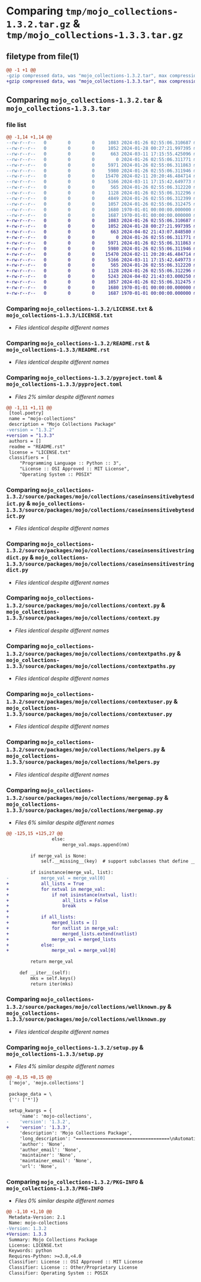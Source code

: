 # Comparing `tmp/mojo_collections-1.3.2.tar.gz` & `tmp/mojo_collections-1.3.3.tar.gz`

## filetype from file(1)

```diff
@@ -1 +1 @@
-gzip compressed data, was "mojo_collections-1.3.2.tar", max compression
+gzip compressed data, was "mojo_collections-1.3.3.tar", max compression
```

## Comparing `mojo_collections-1.3.2.tar` & `mojo_collections-1.3.3.tar`

### file list

```diff
@@ -1,14 +1,14 @@
--rw-r--r--   0        0        0     1083 2024-01-26 02:55:06.310687 mojo_collections-1.3.2/LICENSE.txt
--rw-r--r--   0        0        0     1052 2024-01-28 00:27:21.997395 mojo_collections-1.3.2/README.rst
--rw-r--r--   0        0        0      663 2024-03-11 17:15:55.425096 mojo_collections-1.3.2/pyproject.toml
--rw-r--r--   0        0        0        0 2024-01-26 02:55:06.311771 mojo_collections-1.3.2/source/packages/mojo/collections/__init__.py
--rw-r--r--   0        0        0     5971 2024-01-26 02:55:06.311863 mojo_collections-1.3.2/source/packages/mojo/collections/caseinsensitivebytesdict.py
--rw-r--r--   0        0        0     5980 2024-01-26 02:55:06.311946 mojo_collections-1.3.2/source/packages/mojo/collections/caseinsensitivestringdict.py
--rw-r--r--   0        0        0    15470 2024-02-11 20:20:46.484714 mojo_collections-1.3.2/source/packages/mojo/collections/context.py
--rw-r--r--   0        0        0     5166 2024-03-11 17:15:42.649773 mojo_collections-1.3.2/source/packages/mojo/collections/contextpaths.py
--rw-r--r--   0        0        0      565 2024-01-26 02:55:06.312220 mojo_collections-1.3.2/source/packages/mojo/collections/contextuser.py
--rw-r--r--   0        0        0     1128 2024-01-26 02:55:06.312296 mojo_collections-1.3.2/source/packages/mojo/collections/helpers.py
--rw-r--r--   0        0        0     4849 2024-01-26 02:55:06.312399 mojo_collections-1.3.2/source/packages/mojo/collections/mergemap.py
--rw-r--r--   0        0        0     1057 2024-01-26 02:55:06.312475 mojo_collections-1.3.2/source/packages/mojo/collections/wellknown.py
--rw-r--r--   0        0        0     1680 1970-01-01 00:00:00.000000 mojo_collections-1.3.2/setup.py
--rw-r--r--   0        0        0     1687 1970-01-01 00:00:00.000000 mojo_collections-1.3.2/PKG-INFO
+-rw-r--r--   0        0        0     1083 2024-01-26 02:55:06.310687 mojo_collections-1.3.3/LICENSE.txt
+-rw-r--r--   0        0        0     1052 2024-01-28 00:27:21.997395 mojo_collections-1.3.3/README.rst
+-rw-r--r--   0        0        0      663 2024-04-02 21:43:07.848580 mojo_collections-1.3.3/pyproject.toml
+-rw-r--r--   0        0        0        0 2024-01-26 02:55:06.311771 mojo_collections-1.3.3/source/packages/mojo/collections/__init__.py
+-rw-r--r--   0        0        0     5971 2024-01-26 02:55:06.311863 mojo_collections-1.3.3/source/packages/mojo/collections/caseinsensitivebytesdict.py
+-rw-r--r--   0        0        0     5980 2024-01-26 02:55:06.311946 mojo_collections-1.3.3/source/packages/mojo/collections/caseinsensitivestringdict.py
+-rw-r--r--   0        0        0    15470 2024-02-11 20:20:46.484714 mojo_collections-1.3.3/source/packages/mojo/collections/context.py
+-rw-r--r--   0        0        0     5166 2024-03-11 17:15:42.649773 mojo_collections-1.3.3/source/packages/mojo/collections/contextpaths.py
+-rw-r--r--   0        0        0      565 2024-01-26 02:55:06.312220 mojo_collections-1.3.3/source/packages/mojo/collections/contextuser.py
+-rw-r--r--   0        0        0     1128 2024-01-26 02:55:06.312296 mojo_collections-1.3.3/source/packages/mojo/collections/helpers.py
+-rw-r--r--   0        0        0     5243 2024-04-02 21:43:03.000250 mojo_collections-1.3.3/source/packages/mojo/collections/mergemap.py
+-rw-r--r--   0        0        0     1057 2024-01-26 02:55:06.312475 mojo_collections-1.3.3/source/packages/mojo/collections/wellknown.py
+-rw-r--r--   0        0        0     1680 1970-01-01 00:00:00.000000 mojo_collections-1.3.3/setup.py
+-rw-r--r--   0        0        0     1687 1970-01-01 00:00:00.000000 mojo_collections-1.3.3/PKG-INFO
```

### Comparing `mojo_collections-1.3.2/LICENSE.txt` & `mojo_collections-1.3.3/LICENSE.txt`

 * *Files identical despite different names*

### Comparing `mojo_collections-1.3.2/README.rst` & `mojo_collections-1.3.3/README.rst`

 * *Files identical despite different names*

### Comparing `mojo_collections-1.3.2/pyproject.toml` & `mojo_collections-1.3.3/pyproject.toml`

 * *Files 2% similar despite different names*

```diff
@@ -1,11 +1,11 @@
 [tool.poetry]
 name = "mojo-collections"
 description = "Mojo Collections Package"
-version = "1.3.2"
+version = "1.3.3"
 authors = []
 readme = "README.rst"
 license = "LICENSE.txt"
 classifiers = [
     "Programming Language :: Python :: 3",
     "License :: OSI Approved :: MIT License",
     "Operating System :: POSIX"
```

### Comparing `mojo_collections-1.3.2/source/packages/mojo/collections/caseinsensitivebytesdict.py` & `mojo_collections-1.3.3/source/packages/mojo/collections/caseinsensitivebytesdict.py`

 * *Files identical despite different names*

### Comparing `mojo_collections-1.3.2/source/packages/mojo/collections/caseinsensitivestringdict.py` & `mojo_collections-1.3.3/source/packages/mojo/collections/caseinsensitivestringdict.py`

 * *Files identical despite different names*

### Comparing `mojo_collections-1.3.2/source/packages/mojo/collections/context.py` & `mojo_collections-1.3.3/source/packages/mojo/collections/context.py`

 * *Files identical despite different names*

### Comparing `mojo_collections-1.3.2/source/packages/mojo/collections/contextpaths.py` & `mojo_collections-1.3.3/source/packages/mojo/collections/contextpaths.py`

 * *Files identical despite different names*

### Comparing `mojo_collections-1.3.2/source/packages/mojo/collections/contextuser.py` & `mojo_collections-1.3.3/source/packages/mojo/collections/contextuser.py`

 * *Files identical despite different names*

### Comparing `mojo_collections-1.3.2/source/packages/mojo/collections/helpers.py` & `mojo_collections-1.3.3/source/packages/mojo/collections/helpers.py`

 * *Files identical despite different names*

### Comparing `mojo_collections-1.3.2/source/packages/mojo/collections/mergemap.py` & `mojo_collections-1.3.3/source/packages/mojo/collections/mergemap.py`

 * *Files 6% similar despite different names*

```diff
@@ -125,15 +125,27 @@
                 else:
                     merge_val.maps.append(nm)
 
         if merge_val is None:
             self.__missing__(key)  # support subclasses that define __missing__
 
         if isinstance(merge_val, list):
-            merge_val = merge_val[0]
+            all_lists = True
+            for nxtval in merge_val:
+                if not isinstance(nxtval, list):
+                    all_lists = False
+                    break
+
+            if all_lists:
+                merged_lists = []
+                for nxtlist in merge_val:
+                    merged_lists.extend(nxtlist)
+                merge_val = merged_lists
+            else:
+                merge_val = merge_val[0]
 
         return merge_val         
 
     def __iter__(self):
         mks = self.keys()
         return iter(mks)
```

### Comparing `mojo_collections-1.3.2/source/packages/mojo/collections/wellknown.py` & `mojo_collections-1.3.3/source/packages/mojo/collections/wellknown.py`

 * *Files identical despite different names*

### Comparing `mojo_collections-1.3.2/setup.py` & `mojo_collections-1.3.3/setup.py`

 * *Files 4% similar despite different names*

```diff
@@ -8,15 +8,15 @@
 ['mojo', 'mojo.collections']
 
 package_data = \
 {'': ['*']}
 
 setup_kwargs = {
     'name': 'mojo-collections',
-    'version': '1.3.2',
+    'version': '1.3.3',
     'description': 'Mojo Collections Package',
     'long_description': "===================================\nAutomation Mojo Collections Package\n===================================\nA package that contains specialized collections used for automation and configuration.\n\n===========================\nFeatures of this Repository\n===========================\n* Machine Setup\n* Virtual Environment Setup (Poetry)\n* PyPi Publishing\n* Sphinx Documentation\n\n=================\nCode Organization\n=================\n* .vscode - Common tasks\n* development - This is where the runtime environment scripts are located\n* repository-setup - Scripts for homing your repository and to your checkout and machine setup\n* userguide - Where you put your user guide\n* source/packages - Put your root folder here 'source/packages/(root-module-folder)'\n* source/sphinx - This is the Sphinx documentation folder\n* workspaces - This is where you add VSCode workspaces templates and where workspaces show up when homed.\n\n==========\nReferences\n==========\n\n- `User Guide <userguide/userguide.rst>`\n- `Coding Standards <userguide/10-00-coding-standards.rst>`\n",
     'author': 'None',
     'author_email': 'None',
     'maintainer': 'None',
     'maintainer_email': 'None',
     'url': 'None',
```

### Comparing `mojo_collections-1.3.2/PKG-INFO` & `mojo_collections-1.3.3/PKG-INFO`

 * *Files 0% similar despite different names*

```diff
@@ -1,10 +1,10 @@
 Metadata-Version: 2.1
 Name: mojo-collections
-Version: 1.3.2
+Version: 1.3.3
 Summary: Mojo Collections Package
 License: LICENSE.txt
 Keywords: python
 Requires-Python: >=3.8,<4.0
 Classifier: License :: OSI Approved :: MIT License
 Classifier: License :: Other/Proprietary License
 Classifier: Operating System :: POSIX
```


